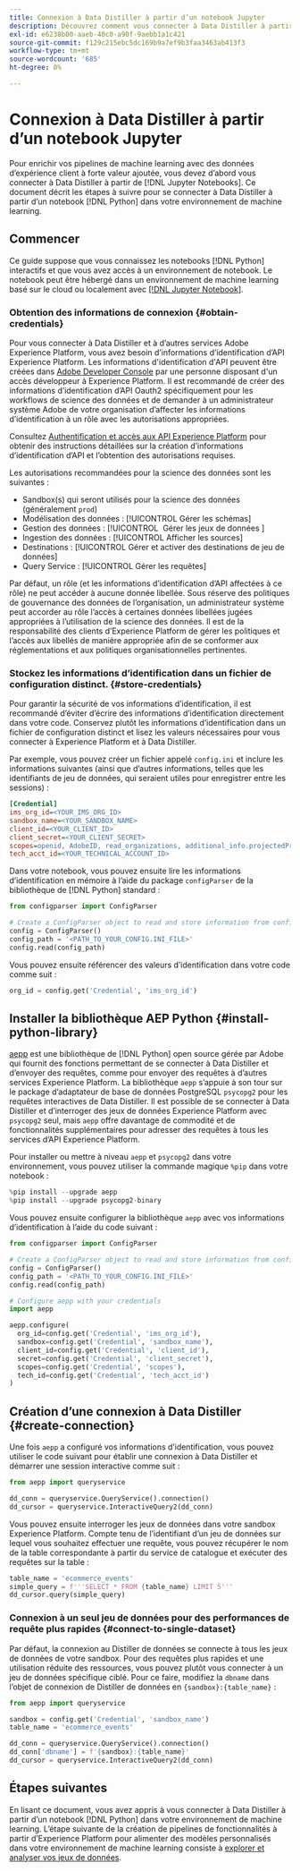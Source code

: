 ```yaml
---
title: Connexion à Data Distiller à partir d’un notebook Jupyter
description: Découvrez comment vous connecter à Data Distiller à partir d’un notebook Jupyter.
exl-id: e6238b00-aaeb-40c0-a90f-9aebb1a1c421
source-git-commit: f129c215ebc5dc169b9a7ef9b3faa3463ab413f3
workflow-type: tm+mt
source-wordcount: '685'
ht-degree: 0%

---
```


# Connexion à Data Distiller à partir d’un notebook Jupyter

Pour enrichir vos pipelines de machine learning avec des données d’expérience client à forte valeur ajoutée, vous devez d’abord vous connecter à Data Distiller à partir de [!DNL Jupyter Notebooks]. Ce document décrit les étapes à suivre pour se connecter à Data Distiller à partir d’un notebook [!DNL Python] dans votre environnement de machine learning.

## Commencer

Ce guide suppose que vous connaissez les notebooks [!DNL Python] interactifs et que vous avez accès à un environnement de notebook. Le notebook peut être hébergé dans un environnement de machine learning basé sur le cloud ou localement avec [[!DNL Jupyter Notebook]](https://jupyter.org/).

### Obtention des informations de connexion {#obtain-credentials}

Pour vous connecter à Data Distiller et à d’autres services Adobe Experience Platform, vous avez besoin d’informations d’identification d’API Experience Platform. Les informations d&#39;identification d&#39;API peuvent être créées dans [Adobe Developer Console](https://developer.adobe.com/console/home) par une personne disposant d&#39;un accès développeur à Experience Platform. Il est recommandé de créer des informations d’identification d’API Oauth2 spécifiquement pour les workflows de science des données et de demander à un administrateur système Adobe de votre organisation d’affecter les informations d’identification à un rôle avec les autorisations appropriées.

Consultez [Authentification et accès aux API Experience Platform](../../../landing/api-authentication.md) pour obtenir des instructions détaillées sur la création d’informations d’identification d’API et l’obtention des autorisations requises.

Les autorisations recommandées pour la science des données sont les suivantes :

- Sandbox(s) qui seront utilisés pour la science des données (généralement `prod`)
- Modélisation des données : [!UICONTROL Gérer les schémas]
- Gestion des données : [!UICONTROL &#x200B; Gérer les jeux de données &#x200B;]
- Ingestion des données : [!UICONTROL Afficher les sources]
- Destinations : [!UICONTROL Gérer et activer des destinations de jeu de données]
- Query Service : [!UICONTROL Gérer les requêtes]

Par défaut, un rôle (et les informations d’identification d’API affectées à ce rôle) ne peut accéder à aucune donnée libellée. Sous réserve des politiques de gouvernance des données de l’organisation, un administrateur système peut accorder au rôle l’accès à certaines données libellées jugées appropriées à l’utilisation de la science des données. Il est de la responsabilité des clients d’Experience Platform de gérer les politiques et l’accès aux libellés de manière appropriée afin de se conformer aux réglementations et aux politiques organisationnelles pertinentes.

### Stockez les informations d’identification dans un fichier de configuration distinct. {#store-credentials}

Pour garantir la sécurité de vos informations d’identification, il est recommandé d’éviter d’écrire des informations d’identification directement dans votre code. Conservez plutôt les informations d’identification dans un fichier de configuration distinct et lisez les valeurs nécessaires pour vous connecter à Experience Platform et à Data Distiller.

Par exemple, vous pouvez créer un fichier appelé `config.ini` et inclure les informations suivantes (ainsi que d’autres informations, telles que les identifiants de jeu de données, qui seraient utiles pour enregistrer entre les sessions) :

```ini
[Credential]
ims_org_id=<YOUR_IMS_ORG_ID>
sandbox_name=<YOUR_SANDBOX_NAME>
client_id=<YOUR_CLIENT_ID>
client_secret=<YOUR_CLIENT_SECRET>
scopes=openid, AdobeID, read_organizations, additional_info.projectedProductContext, session
tech_acct_id=<YOUR_TECHNICAL_ACCOUNT_ID>
```

Dans votre notebook, vous pouvez ensuite lire les informations d’identification en mémoire à l’aide du package `configParser` de la bibliothèque de [!DNL Python] standard :

```python
from configparser import ConfigParser

# Create a ConfigParser object to read and store information from config.ini
config = ConfigParser()
config_path = '<PATH_TO_YOUR_CONFIG.INI_FILE>'
config.read(config_path)
```

Vous pouvez ensuite référencer des valeurs d’identification dans votre code comme suit :

```python
org_id = config.get('Credential', 'ims_org_id')
```

## Installer la bibliothèque AEP Python {#install-python-library}

[aepp](https://github.com/adobe/aepp/tree/main) est une bibliothèque de [!DNL Python] open source gérée par Adobe qui fournit des fonctions permettant de se connecter à Data Distiller et d’envoyer des requêtes, comme pour envoyer des requêtes à d’autres services Experience Platform. La bibliothèque `aepp` s’appuie à son tour sur le package d’adaptateur de base de données PostgreSQL `psycopg2` pour les requêtes interactives de Data Distiller. Il est possible de se connecter à Data Distiller et d’interroger des jeux de données Experience Platform avec `psycopg2` seul, mais `aepp` offre davantage de commodité et de fonctionnalités supplémentaires pour adresser des requêtes à tous les services d’API Experience Platform.

Pour installer ou mettre à niveau `aepp` et `psycopg2` dans votre environnement, vous pouvez utiliser la commande magique `%pip` dans votre notebook :

```python
%pip install --upgrade aepp
%pip install --upgrade psycopg2-binary
```

Vous pouvez ensuite configurer la bibliothèque `aepp` avec vos informations d’identification à l’aide du code suivant :

```python
from configparser import ConfigParser

# Create a ConfigParser object to read and store information from config.ini
config = ConfigParser()
config_path = '<PATH_TO_YOUR_CONFIG.INI_FILE>'
config.read(config_path)

# Configure aepp with your credentials
import aepp

aepp.configure(
  org_id=config.get('Credential', 'ims_org_id'),
  sandbox=config.get('Credential', 'sandbox_name'),
  client_id=config.get('Credential', 'client_id'), 
  secret=config.get('Credential', 'client_secret'),
  scopes=config.get('Credential', 'scopes'),
  tech_id=config.get('Credential', 'tech_acct_id')
)
```

## Création d’une connexion à Data Distiller {#create-connection}

Une fois `aepp` a configuré vos informations d’identification, vous pouvez utiliser le code suivant pour établir une connexion à Data Distiller et démarrer une session interactive comme suit :

```python
from aepp import queryservice

dd_conn = queryservice.QueryService().connection()
dd_cursor = queryservice.InteractiveQuery2(dd_conn)
```

Vous pouvez ensuite interroger les jeux de données dans votre sandbox Experience Platform. Compte tenu de l’identifiant d’un jeu de données sur lequel vous souhaitez effectuer une requête, vous pouvez récupérer le nom de la table correspondante à partir du service de catalogue et exécuter des requêtes sur la table :

```python
table_name = 'ecommerce_events'
simple_query = f'''SELECT * FROM {table_name} LIMIT 5'''
dd_cursor.query(simple_query)
```

### Connexion à un seul jeu de données pour des performances de requête plus rapides {#connect-to-single-dataset}

Par défaut, la connexion au Distiller de données se connecte à tous les jeux de données de votre sandbox. Pour des requêtes plus rapides et une utilisation réduite des ressources, vous pouvez plutôt vous connecter à un jeu de données spécifique ciblé. Pour ce faire, modifiez la `dbname` dans l’objet de connexion de Distiller de données en `{sandbox}:{table_name}` :

```python
from aepp import queryservice

sandbox = config.get('Credential', 'sandbox_name')
table_name = 'ecommerce_events'

dd_conn = queryservice.QueryService().connection()
dd_conn['dbname'] = f'{sandbox}:{table_name}'
dd_cursor = queryservice.InteractiveQuery2(dd_conn)
```

## Étapes suivantes

En lisant ce document, vous avez appris à vous connecter à Data Distiller à partir d’un notebook [!DNL Python] dans votre environnement de machine learning. L’étape suivante de la création de pipelines de fonctionnalités à partir d’Experience Platform pour alimenter des modèles personnalisés dans votre environnement de machine learning consiste à [explorer et analyser vos jeux de données](./exploratory-analysis.md).
